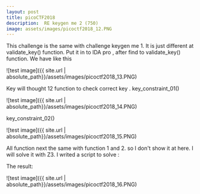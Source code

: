 ```yaml
---
layout: post
title: picoCTF2018
description:  RE keygen me 2 (750)
image: assets/images/picoctf2018_12.PNG
---
```


This challenge is the same with challenge keygen me 1. It is just different at validate_key() function.
Put it in to IDA pro , after find to validate_key() function. We have like this

![test image]({{ site.url | absolute_path}}/assets/images/picoctf2018_13.PNG)

Key will thought 12 function to check correct key . 
key_constraint_01()

![test image]({{ site.url | absolute_path}}/assets/images/picoctf2018_14.PNG)

key_constraint_02()

![test image]({{ site.url | absolute_path}}/assets/images/picoctf2018_15.PNG)

All function next the same with function 1 and 2. so I don't show it at here.
I will solve it with Z3. I writed a script to solve :
<script src="https://gist.github.com/Kubozz/4b74d92a04fa69261bed5e6e45d27d86.js"></script>
The result:

![test image]({{ site.url | absolute_path}}/assets/images/picoctf2018_16.PNG)
